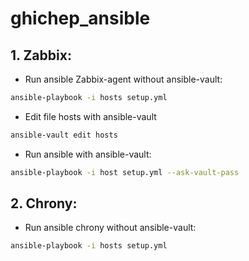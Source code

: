 # ghichep_ansible

## 1. Zabbix:

- Run ansible Zabbix-agent without ansible-vault:

```sh
ansible-playbook -i hosts setup.yml
```

- Edit file hosts with ansible-vault

```sh
ansible-vault edit hosts
```

- Run ansible with ansible-vault:

```sh
ansible-playbook -i host setup.yml --ask-vault-pass
```

## 2. Chrony:

- Run ansible chrony without ansible-vault:

```sh
ansible-playbook -i hosts setup.yml
```